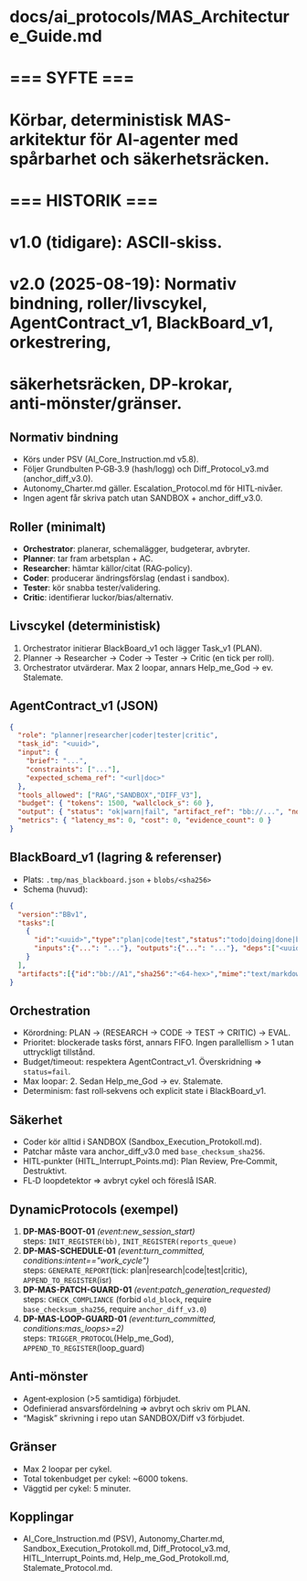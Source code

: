# docs/ai_protocols/MAS_Architecture_Guide.md
#
# === SYFTE ===
# Körbar, deterministisk MAS-arkitektur för AI‑agenter med spårbarhet och säkerhetsräcken.

# === HISTORIK ===
# v1.0 (tidigare): ASCII‑skiss.
# v2.0 (2025-08-19): Normativ bindning, roller/livscykel, AgentContract_v1, BlackBoard_v1, orkestrering,
#                 säkerhetsräcken, DP‑krokar, anti‑mönster/gränser.

## Normativ bindning
- Körs under PSV (AI_Core_Instruction.md v5.8).
- Följer Grundbulten P‑GB‑3.9 (hash/logg) och Diff_Protocol_v3.md (anchor_diff_v3.0).
- Autonomy_Charter.md gäller. Escalation_Protocol.md för HITL‑nivåer.
- Ingen agent får skriva patch utan SANDBOX + anchor_diff_v3.0.

## Roller (minimalt)
- **Orchestrator**: planerar, schemalägger, budgeterar, avbryter.
- **Planner**: tar fram arbetsplan + AC.
- **Researcher**: hämtar källor/citat (RAG‑policy).
- **Coder**: producerar ändringsförslag (endast i sandbox).
- **Tester**: kör snabba tester/validering.
- **Critic**: identifierar luckor/bias/alternativ.

## Livscykel (deterministisk)
1) Orchestrator initierar BlackBoard_v1 och lägger Task_v1 (PLAN).
2) Planner → Researcher → Coder → Tester → Critic (en tick per roll).
3) Orchestrator utvärderar. Max 2 loopar, annars Help_me_God → ev. Stalemate.

## AgentContract_v1 (JSON)
```json
{
  "role": "planner|researcher|coder|tester|critic",
  "task_id": "<uuid>",
  "input": {
    "brief": "...",
    "constraints": ["..."],
    "expected_schema_ref": "<url|doc>"
  },
  "tools_allowed": ["RAG","SANDBOX","DIFF_V3"],
  "budget": { "tokens": 1500, "wallclock_s": 60 },
  "output": { "status": "ok|warn|fail", "artifact_ref": "bb://...", "notes": "..." },
  "metrics": { "latency_ms": 0, "cost": 0, "evidence_count": 0 }
}
```

## BlackBoard_v1 (lagring & referenser)
- Plats: `.tmp/mas_blackboard.json` + `blobs/<sha256>`
- Schema (huvud):
```json
{
  "version":"BBv1",
  "tasks":[
    {
      "id":"<uuid>","type":"plan|code|test","status":"todo|doing|done|blocked",
      "inputs":{"...": "..."}, "outputs":{"...": "..."}, "deps":["<uuid>"], "owner":"<role>"
    }
  ],
  "artifacts":[{"id":"bb://A1","sha256":"<64-hex>","mime":"text/markdown"}]
}
```

## Orchestration
- Körordning: PLAN → (RESEARCH → CODE → TEST → CRITIC) → EVAL.
- Prioritet: blockerade tasks först, annars FIFO. Ingen parallellism > 1 utan uttryckligt tillstånd.
- Budget/timeout: respektera AgentContract_v1. Överskridning ⇒ `status=fail`.
- Max loopar: 2. Sedan Help_me_God → ev. Stalemate.
- Determinism: fast roll‑sekvens och explicit state i BlackBoard_v1.

## Säkerhet
- Coder kör alltid i SANDBOX (Sandbox_Execution_Protokoll.md).
- Patchar måste vara anchor_diff_v3.0 med `base_checksum_sha256`.
- HITL‑punkter (HITL_Interrupt_Points.md): Plan Review, Pre‑Commit, Destruktivt.
- FL‑D loopdetektor ⇒ avbryt cykel och föreslå ISAR.

## DynamicProtocols (exempel)
1) **DP-MAS-BOOT-01** *(event:new_session_start)*  
   steps: `INIT_REGISTER(bb)`, `INIT_REGISTER(reports_queue)`
2) **DP-MAS-SCHEDULE-01** *(event:turn_committed, conditions:intent=="work_cycle")*  
   steps: `GENERATE_REPORT`(tick: plan|research|code|test|critic), `APPEND_TO_REGISTER`(isr)
3) **DP-MAS-PATCH-GUARD-01** *(event:patch_generation_requested)*  
   steps: `CHECK_COMPLIANCE` (forbid `old_block`, require `base_checksum_sha256`, require `anchor_diff_v3.0`)
4) **DP-MAS-LOOP-GUARD-01** *(event:turn_committed, conditions:mas_loops>=2)*  
   steps: `TRIGGER_PROTOCOL`(Help_me_God), `APPEND_TO_REGISTER`(loop_guard)

## Anti‑mönster
- Agent‑explosion (>5 samtidiga) förbjudet.
- Odefinierad ansvarsfördelning ⇒ avbryt och skriv om PLAN.
- “Magisk” skrivning i repo utan SANDBOX/Diff v3 förbjudet.

## Gränser
- Max 2 loopar per cykel.
- Total tokenbudget per cykel: ~6000 tokens.
- Väggtid per cykel: 5 minuter.

## Kopplingar
- AI_Core_Instruction.md (PSV), Autonomy_Charter.md, Sandbox_Execution_Protokoll.md,
  Diff_Protocol_v3.md, HITL_Interrupt_Points.md, Help_me_God_Protokoll.md, Stalemate_Protocol.md.
